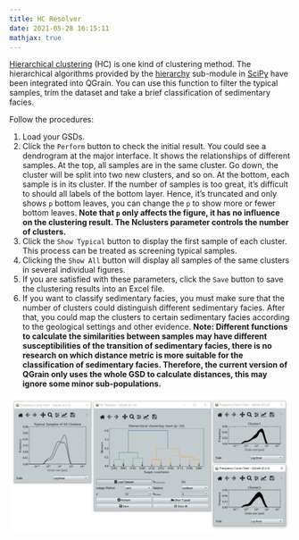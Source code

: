 ```yaml
---
title: HC Resolver
date: 2021-05-28 16:15:11
mathjax: true
---
```


[Hierarchical clustering](https://en.wikipedia.org/wiki/Hierarchical_clustering) (HC) is one kind of clustering method. The hierarchical algorithms provided by the [hierarchy](https://docs.scipy.org/doc/scipy/reference/cluster.hierarchy.html) sub-module in [SciPy](https://www.scipy.org/) have been integrated into QGrain. You can use this function to filter the typical samples, trim the dataset and take a brief classification of sedimentary facies.

Follow the procedures:

1. Load your GSDs.
2. Click the `Perform` button to check the initial result. You could see a dendrogram at the major interface. It shows the relationships of different samples. At the top, all samples are in the same cluster. Go down, the cluster will be split into two new clusters, and so on. At the bottom, each sample is in its cluster. If the number of samples is too great, it’s difficult to should all labels of the bottom layer. Hence, it’s truncated and only shows `p` bottom leaves, you can change the `p` to show more or fewer bottom leaves. **Note that `p` only affects the figure, it has no influence on the clustering result. The Nclusters parameter controls the number of clusters.**
3. Click the `Show Typical` button to display the first sample of each cluster. This process can be treated as screening typical samples.
4. Clicking the `Show All` button will display all samples of the same clusters in several individual figures.
5. If you are satisfied with these parameters, click the `Save` button to save the clustering results into an Excel file.
6. If you want to classify sedimentary facies, you must make sure that the number of clusters could distinguish different sedimentary facies. After that, you could map the clusters to certain sedimentary facies according to the geological settings and other evidence. **Note: Different functions to calculate the similarities between samples may have different susceptibilities of the transition of sedimentary facies, there is no research on which distance metric is more suitable for the classification of sedimentary facies. Therefore, the current version of QGrain only uses the whole GSD to calculate distances, this may ignore some minor sub-populations.**

![The screenshot of HC Resolver's interface](/images/hc.png)
